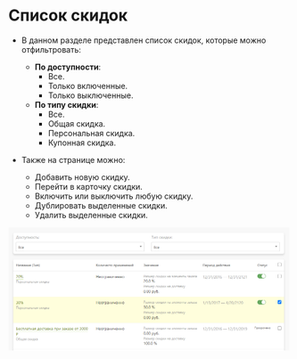 # Список скидок
* В данном разделе представлен список скидок, которые можно отфильтровать:
    + __По доступности__:
        - Все.
        - Только включенные.
        - Только выключенные.
    + __По типу скидки__:
        - Все.
        - Общая скидка.
        - Персональная скидка.
        - Купонная скидка.

* Также на странице можно:
    + Добавить новую скидку.
    + Перейти в карточку скидки.
    + Включить или выключить любую скидку.
    + Дублировать выделенные скидки.
    + Удалить выделенные скидки.

![](../_media/marketing/marketing10.png ':size=70%')